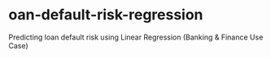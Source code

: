 # oan-default-risk-regression
Predicting loan default risk using Linear Regression (Banking &amp; Finance Use Case)
